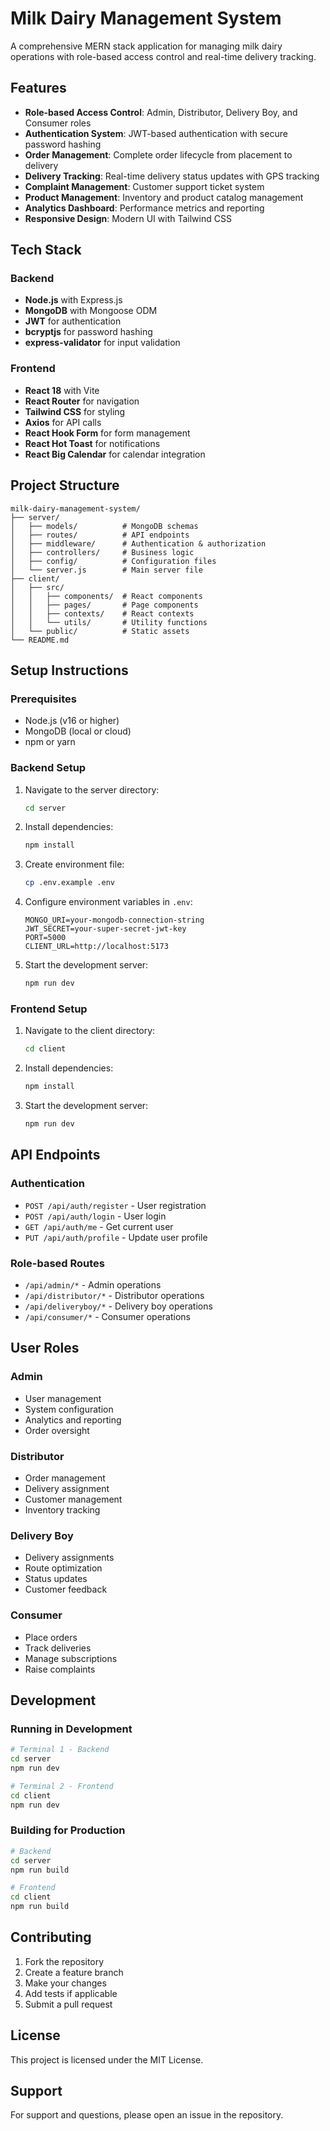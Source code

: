 # Milk Dairy Management System

A comprehensive MERN stack application for managing milk dairy operations with role-based access control and real-time delivery tracking.

## Features

- **Role-based Access Control**: Admin, Distributor, Delivery Boy, and Consumer roles
- **Authentication System**: JWT-based authentication with secure password hashing
- **Order Management**: Complete order lifecycle from placement to delivery
- **Delivery Tracking**: Real-time delivery status updates with GPS tracking
- **Complaint Management**: Customer support ticket system
- **Product Management**: Inventory and product catalog management
- **Analytics Dashboard**: Performance metrics and reporting
- **Responsive Design**: Modern UI with Tailwind CSS

## Tech Stack

### Backend
- **Node.js** with Express.js
- **MongoDB** with Mongoose ODM
- **JWT** for authentication
- **bcryptjs** for password hashing
- **express-validator** for input validation

### Frontend
- **React 18** with Vite
- **React Router** for navigation
- **Tailwind CSS** for styling
- **Axios** for API calls
- **React Hook Form** for form management
- **React Hot Toast** for notifications
- **React Big Calendar** for calendar integration

## Project Structure

```
milk-dairy-management-system/
├── server/
│   ├── models/          # MongoDB schemas
│   ├── routes/          # API endpoints
│   ├── middleware/      # Authentication & authorization
│   ├── controllers/     # Business logic
│   ├── config/          # Configuration files
│   └── server.js        # Main server file
├── client/
│   ├── src/
│   │   ├── components/  # React components
│   │   ├── pages/       # Page components
│   │   ├── contexts/    # React contexts
│   │   └── utils/       # Utility functions
│   └── public/          # Static assets
└── README.md
```

## Setup Instructions

### Prerequisites
- Node.js (v16 or higher)
- MongoDB (local or cloud)
- npm or yarn

### Backend Setup

1. Navigate to the server directory:
   ```bash
   cd server
   ```

2. Install dependencies:
   ```bash
   npm install
   ```

3. Create environment file:
   ```bash
   cp .env.example .env
   ```

4. Configure environment variables in `.env`:
   ```env
   MONGO_URI=your-mongodb-connection-string
   JWT_SECRET=your-super-secret-jwt-key
   PORT=5000
   CLIENT_URL=http://localhost:5173
   ```

5. Start the development server:
   ```bash
   npm run dev
   ```

### Frontend Setup

1. Navigate to the client directory:
   ```bash
   cd client
   ```

2. Install dependencies:
   ```bash
   npm install
   ```

3. Start the development server:
   ```bash
   npm run dev
   ```

## API Endpoints

### Authentication
- `POST /api/auth/register` - User registration
- `POST /api/auth/login` - User login
- `GET /api/auth/me` - Get current user
- `PUT /api/auth/profile` - Update user profile

### Role-based Routes
- `/api/admin/*` - Admin operations
- `/api/distributor/*` - Distributor operations
- `/api/deliveryboy/*` - Delivery boy operations
- `/api/consumer/*` - Consumer operations

## User Roles

### Admin
- User management
- System configuration
- Analytics and reporting
- Order oversight

### Distributor
- Order management
- Delivery assignment
- Customer management
- Inventory tracking

### Delivery Boy
- Delivery assignments
- Route optimization
- Status updates
- Customer feedback

### Consumer
- Place orders
- Track deliveries
- Manage subscriptions
- Raise complaints

## Development

### Running in Development
```bash
# Terminal 1 - Backend
cd server
npm run dev

# Terminal 2 - Frontend
cd client
npm run dev
```

### Building for Production
```bash
# Backend
cd server
npm run build

# Frontend
cd client
npm run build
```

## Contributing

1. Fork the repository
2. Create a feature branch
3. Make your changes
4. Add tests if applicable
5. Submit a pull request

## License

This project is licensed under the MIT License.

## Support

For support and questions, please open an issue in the repository.
